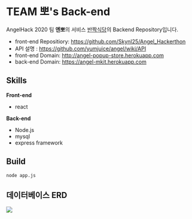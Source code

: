 # TEAM 뽀's Back-end

AngelHack 2020 팀 **엔뽀**의 서비스 [반짝식당](http://angel-popup-store.herokuapp.com)의 Backend Repository입니다.

- front-end Repositiory:  https://github.com/SkynI25/Angel_Hackerthon
- API 설명 :  https://github.com/yumjuice/angel/wiki/API
- front-end Domain: http://angel-popup-store.herokuapp.com 
- back-end Domain: https://angel-mkit.herokuapp.com 

## Skills

**Front-end**
- react

**Back-end**
- Node.js
- mysql
- express framework

## Build
`node app.js`

## 데이터베이스 ERD
![](https://user-images.githubusercontent.com/51349332/87877420-2f03e900-ca19-11ea-96a2-8758e026fe40.PNG)
